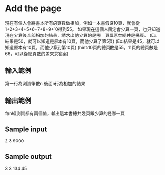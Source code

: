 # Add the page
現在有個人會將書本所有的頁數做相加，例如一本書假設10頁，就會從1+2+3+4+5+6+7+8+9+10得到55。
如果現在這個人固定會少算一頁，也只知道現在少算後全部相加的結果，請求出他少算的是哪一頁跟原本總共是幾頁。
(Ex:結果是50，就可以知道是原本有10頁，而他少算了第5頁)
(Ex:結果是45，就可以知道原本有10頁，而他少算到第10頁)
(hint:10頁的總頁數是55，11頁的總頁數是66，可以從總頁數的差來求答案)
## 輸入範例
第一行為測資筆數n
後面n行為相加的結果
## 輸出範例
每n組測資都有兩個值，輸出這本書總共幾頁跟少算的是哪一頁

## Sample input
2
3
9000

## Sample output
3 3
134 45
